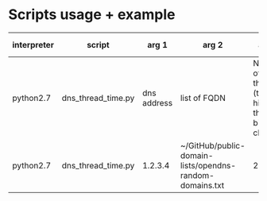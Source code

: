 # Scripts usage + example

interpreter | script | arg 1 | arg 2 | arg 3 | arg 4 | arg 5
-|-|-|-|-|-|-
python2.7 | dns_thread_time.py | dns address | list of FQDN | Number of thread (the higher the bigger charge)
python2.7 | dns_thread_time.py | 1.2.3.4 | ~/GitHub/public-domain-lists/opendns-random-domains.txt | 20
